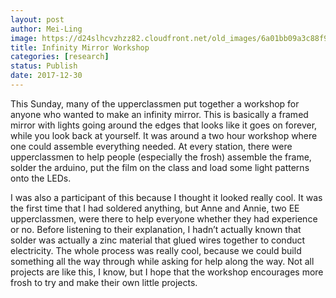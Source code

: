 ```yaml
---
layout: post
author: Mei-Ling
image: https://d24slhcvzhzz82.cloudfront.net/old_images/6a01bb09a3c88f970d01b8d2c6b60f970c-pi.jpg
title: Infinity Mirror Workshop
categories: [research]
status: Publish
date: 2017-12-30
---
```



This Sunday, many of the upperclassmen put together a workshop for anyone who wanted to make an infinity mirror. This is basically a framed mirror with lights going around the edges that looks like it goes on forever, while you look back at yourself. It was around a two hour workshop where one could assemble everything needed. At every station, there were upperclassmen to help people (especially the frosh) assemble the frame, solder the arduino, put the film on the class and load some light patterns onto the LEDs.

I was also a participant of this because I thought it looked really cool. It was the first time that I had soldered anything, but Anne and Annie, two EE upperclassmen, were there to help everyone whether they had experience or no. Before listening to their explanation, I hadn’t actually known that solder was actually a zinc material that glued wires together to conduct electricity. The whole process was really cool, because we could build something all the way through while asking for help along the way. Not all projects are like this, I know, but I hope that the workshop encourages more frosh to try and make their own little projects.

